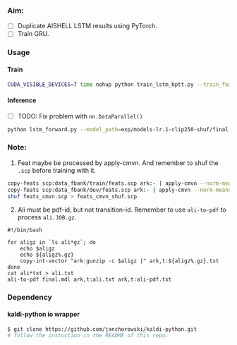 ### Aim:
- [ ] Duplicate AISHELL LSTM results using PyTorch.
- [ ] Train GRU.

### Usage
#### Train
```bash
CUDA_VISIBLE_DEVICES=7 time nohup python train_lstm_bptt.py --train_feats="scp:data/tr_feats_shuf.scp" --train_targets="ark,t:data/tr_ali.txt" --feat_dim=40 --target_dim=3019 --val_feats="scp:data/val_feats.scp" --val_targets="ark,t:data/val_ali.txt" --cuda --checkpoint --epochs=10 > train.log &
```
#### Inference
- [ ] TODO: Fix problem with `nn.DataParallel()`
```bash
python lstm_forward.py --model_path=exp/models-lr.1-clip250-shuf/final.pth.tar --in_feat="scp:data/val_feats_shuf.scp"--out_feat="ark,t:data/val_out.ark" --feat_dim=40 --target_dim=3019 --apply_logsoftmax
```

### Note:
1. Feat maybe be processed by apply-cmvn. And remember to shuf the `.scp` before training with it.
```bash
copy-feats scp:data_fbank/train/feats.scp ark:- | apply-cmvn --norm-means=true --norm-vars=true --utt2spk=ark:data_fbank/train/utt2spk scp:data_fbank/train/cmvn.scp ark:- "ark,scp:$PWD/data_fbank/train/feats_cmvn.ark,$PWD/data_fbank/train/feats_cmvn.scp"
copy-feats scp:data_fbank/dev/feats.scp ark:- | apply-cmvn --norm-means=true --norm-vars=true --utt2spk=ark:data_fbank/dev/utt2spk scp:data_fbank/dev/cmvn.scp ark:- "ark,scp:$PWD/data_fbank/dev/feats_cmvn.ark,$PWD/data_fbank/dev/feats_cmvn.scp"
shuf feats_cmvn.scp > feats_cmvn_shuf.scp
```
2. Ali must be pdf-id, but not transition-id. Remember to use `ali-to-pdf` to process `ali.JOB.gz`.
```shell
#!/bin/bash

for aligz in `ls ali*gz`; do
    echo $aligz
    echo ${aligz%.gz}
    copy-int-vector "ark:gunzip -c $aligz |" ark,t:${aligz%.gz}.txt
done
cat ali*txt > ali.txt
ali-to-pdf final.mdl ark,t:ali.txt ark,t:ali-pdf.txt
```

### Dependency
#### kaldi-python io wrapper
```bash
$ git clone https://github.com/janchorowski/kaldi-python.git
# follow the instuction in the README of this repo.
```
